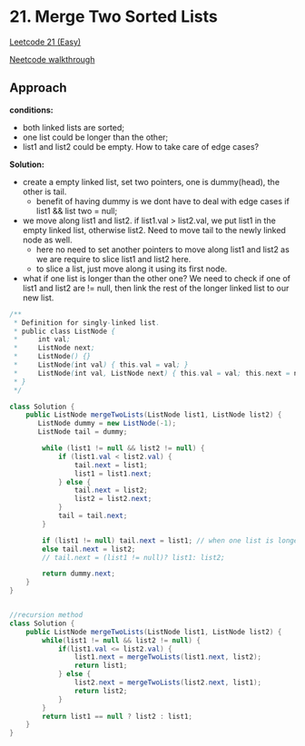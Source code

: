 # 21. Merge Two Sorted Lists
[Leetcode 21 (Easy)][21]

[Neetcode walkthrough][neetcode21]


## Approach

**conditions:**
- both linked lists are sorted;
- one list could be longer than the other;
- list1 and list2 could be empty. How to take care of edge cases?

**Solution:**
- create a empty linked list, set two pointers, one is dummy(head), the other is tail.
  - benefit of having dummy is we dont have to deal with edge cases if list1 && list two = null;
- we move along list1 and list2. if list1.val > list2.val, we put list1 in the empty linked list, otherwise list2. Need to move tail to the newly linked node as well.
  - here no need to set another pointers to move along list1 and list2 as we are require to slice list1 and list2 here.
  - to slice a list, just move along it using its first node.
- what if one list is longer than the other one? We need to check if one of list1 and list2 are != null, then link the rest of the longer linked list to our new list.


[21]: https://leetcode.com/problems/merge-two-sorted-lists/description/
[neetcode21]: https://www.youtube.com/watch?v=XIdigk956u0&list=PLot-Xpze53leU0Ec0VkBhnf4npMRFiNcB&index=5

```Java
/**
 * Definition for singly-linked list.
 * public class ListNode {
 *     int val;
 *     ListNode next;
 *     ListNode() {}
 *     ListNode(int val) { this.val = val; }
 *     ListNode(int val, ListNode next) { this.val = val; this.next = next; }
 * }
 */

class Solution {
    public ListNode mergeTwoLists(ListNode list1, ListNode list2) {
       ListNode dummy = new ListNode(-1); 
       ListNode tail = dummy;

        while (list1 != null && list2 != null) {
            if (list1.val < list2.val) {
                tail.next = list1;
                list1 = list1.next;
            } else {
                tail.next = list2;
                list2 = list2.next;
            }
            tail = tail.next;
        }

        if (list1 != null) tail.next = list1; // when one list is longer than the other
        else tail.next = list2;
        // tail.next = (list1 != null)? list1: list2;

        return dummy.next;
    }
}


//recursion method
class Solution {
    public ListNode mergeTwoLists(ListNode list1, ListNode list2) {
        while(list1 != null && list2 != null) {
            if(list1.val <= list2.val) {
                list1.next = mergeTwoLists(list1.next, list2);
                return list1;
            } else {
                list2.next = mergeTwoLists(list2.next, list1);
                return list2;
            }
        }
        return list1 == null ? list2 : list1;
    }
}

```